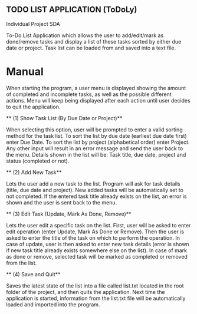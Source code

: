 ## TODO LIST APPLICATION (ToDoLy)

Individual Project SDA

To-Do List Application which allows the user to add/edit/mark as done/remove tasks and display a list of these tasks sorted by either due date or project. Task list can be loaded from and saved into a text file.

# Manual

When starting the program, a user menu is displayed showing the amount of completed and incomplete tasks, as well as the possible different actions. Menu will keep being displayed after each action until user decides to quit the application.

** (1) Show Task List (By Due Date or Project)**

When selecting this option, user will be prompted to enter a valid sorting method for the task list. To sort the list by due date (earliest due date first) enter Due Date. To sort the list by project (alphabetical order) enter Project. Any other input will result in an error message and send the user back to the menu. Details shown in the list will be: Task title, due date, project and status (completed or not).

** (2) Add New Task**

Lets the user add a new task to the list. Program will ask for task details (title, due date and project). New added tasks will be automatically set to not completed. If the entered task title already exists on the list, an error is shown and the user is sent back to the menu.

** (3) Edit Task (Update, Mark As Done, Remove)**

Lets the user edit a specific task on the list. First, user will be asked to enter edit operation (enter Update, Mark As Done or Remove). Then the user is asked to enter the title of the task on which to perform the operation. In case of update, user is then asked to enter new task details (error is shown if new task title already exists somewhere else on the list). In case of mark as done or remove, selected task will be marked as completed or removed from the list.

** (4) Save and Quit**

Saves the latest state of the list into a file called list.txt located in the root folder of the project, and then quits the application. Next time the application is started, information from the list.txt file will be automatically loaded and imported into the program.